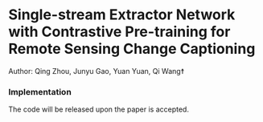 # Single-stream Extractor Network with Contrastive Pre-training for Remote Sensing Change Captioning

Author: Qing Zhou, Junyu Gao, Yuan Yuan, Qi Wang☨


### Implementation
The code will be released upon the paper is accepted.
